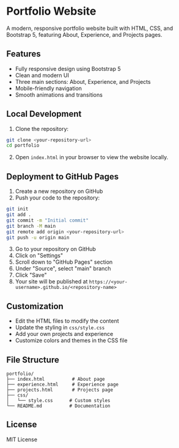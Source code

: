 # Portfolio Website

A modern, responsive portfolio website built with HTML, CSS, and Bootstrap 5, featuring About, Experience, and Projects pages.

## Features

- Fully responsive design using Bootstrap 5
- Clean and modern UI
- Three main sections: About, Experience, and Projects
- Mobile-friendly navigation
- Smooth animations and transitions

## Local Development

1. Clone the repository:
```bash
git clone <your-repository-url>
cd portfolio
```

2. Open `index.html` in your browser to view the website locally.

## Deployment to GitHub Pages

1. Create a new repository on GitHub
2. Push your code to the repository:
```bash
git init
git add .
git commit -m "Initial commit"
git branch -M main
git remote add origin <your-repository-url>
git push -u origin main
```

3. Go to your repository on GitHub
4. Click on "Settings"
5. Scroll down to "GitHub Pages" section
6. Under "Source", select "main" branch
7. Click "Save"
8. Your site will be published at `https://<your-username>.github.io/<repository-name>`

## Customization

- Edit the HTML files to modify the content
- Update the styling in `css/style.css`
- Add your own projects and experience
- Customize colors and themes in the CSS file

## File Structure

```
portfolio/
├── index.html          # About page
├── experience.html     # Experience page
├── projects.html       # Projects page
├── css/
│   └── style.css      # Custom styles
└── README.md          # Documentation
```

## License

MIT License 